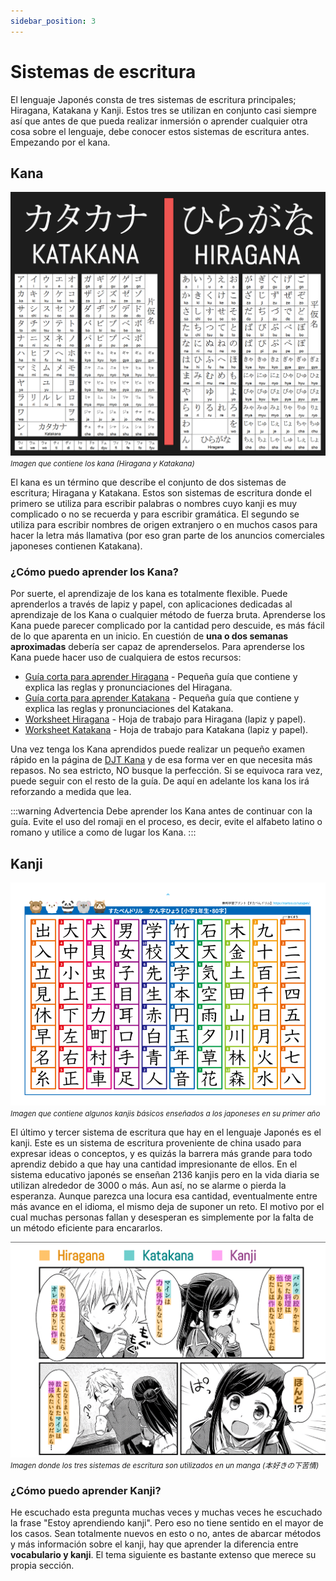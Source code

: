 ```yaml
---
sidebar_position: 3
---
```

# Sistemas de escritura

El lenguaje Japonés consta de tres sistemas de escritura principales; Hiragana, Katakana y Kanji. Estos tres se utilizan en conjunto casi siempre así que antes de que pueda realizar inmersión o aprender cualquier otra cosa sobre el lenguaje, debe conocer estos sistemas de escritura antes. Empezando por el kana.

## Kana
![kana](../../assets/main_guide/writing_kana.png)
_<small>Imagen que contiene los kana (Hiragana y Katakana)</small>_

El kana es un término que describe el conjunto de dos sistemas de escritura; Hiragana y Katakana. Estos son sistemas de escritura donde el primero se utiliza para escribir palabras o nombres cuyo kanji es muy complicado o no se recuerda y para escribir gramática. El segundo se utiliza para escribir nombres de origen extranjero o en muchos casos para hacer la letra más llamativa (por eso gran parte de los anuncios comerciales japoneses contienen Katakana).

### ¿Cómo puedo aprender los Kana?
Por suerte, el aprendizaje de los kana es totalmente flexible. Puede aprenderlos a través de lapiz y papel, con aplicaciones dedicadas al aprendizaje de los Kana o cualquier método de fuerza bruta. Aprenderse los Kana puede parecer complicado por la cantidad pero descuide, es más fácil de lo que aparenta en un inicio. En cuestión de **una o dos semanas aproximadas** debería ser capaz de aprenderselos. Para aprenderse los Kana puede hacer uso de cualquiera de estos recursos:

- [Guía corta para aprender Hiragana](http://www.aprenderjapones.com/curso-de-japones/hiragana-basico/) - Pequeña guía que contiene y explica las reglas y pronunciaciones del Hiragana.
- [Guía corta para aprender Katakana](http://www.aprenderjapones.com/curso-de-japones/katakana-basico/) - Pequeña guía que contiene y explica las reglas y pronunciaciones del Katakana.
- [Worksheet Hiragana](http://japanese-lesson.com/resources/pdf/characters/hiragana_writing_practice_sheets.pdf) - Hoja de trabajo para Hiragana (lapiz y papel).
- [Worksheet Katakana](http://japanese-lesson.com/resources/pdf/katakana_writing_practice_sheets.pdf) - Hoja de trabajo para Katakana (lapiz y papel).

Una vez tenga los Kana aprendidos puede realizar un pequeño examen rápido en la página de [DJT Kana](https://djtguide.neocities.org/kana/index.html) y de esa forma ver en que necesita más repasos. No sea estricto, NO busque la perfección. Si se equivoca rara vez, puede seguir con el resto de la guía. De aquí en adelante los kana los irá reforzando a medida que lea.

:::warning Advertencia
Debe aprender los Kana antes de continuar con la guía. Evite el uso del romaji en el proceso, es decir, evite el alfabeto latino o romano y utilice a como de lugar los Kana.
:::

## Kanji

![kanji](../../assets/main_guide/kanji_first_learners.png)
_<small>Imagen que contiene algunos kanjis básicos enseñados a los japoneses en su primer año</small>_

El último y tercer sistema de escritura que hay en el lenguaje Japonés es el kanji. Este es un sistema de escritura proveniente de china usado para expresar ideas o conceptos, y es quizás la barrera más grande para todo aprendiz debido a que hay una cantidad impresionante de ellos. En el sistema educativo japonés se enseñan 2136 kanjis pero en la vida diaria se utilizan alrededor de 3000 o más. Aun así, no se alarme o pierda la esperanza. Aunque parezca una locura esa cantidad, eventualmente entre más avance en el idioma, el mismo deja de suponer un reto. El motivo por el cual muchas personas fallan y desesperan es simplemente por la falta de un método eficiente para encararlos.

![kanji](../../assets/main_guide/example_kana_kanji.png)
_<small>Imagen donde los tres sistemas de escritura son utilizados en un manga (本好きの下苦情)</small>_

### ¿Cómo puedo aprender Kanji?
He escuchado esta pregunta muchas veces y muchas veces he escuchado la frase "Estoy aprendiendo kanji". Pero eso no tiene sentido en el mayor de los casos. Sean totalmente nuevos en esto o no, antes de abarcar métodos y más información sobre el kanji, hay que aprender la diferencia entre **vocabulario y kanji**. El tema siguiente es bastante extenso que merece su propia sección.
